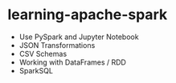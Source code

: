 # learning-apache-spark

- Use PySpark and Jupyter Notebook
- JSON Transformations
- CSV Schemas
- Working with DataFrames / RDD
- SparkSQL